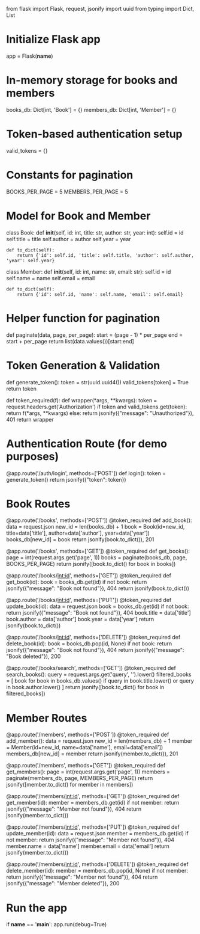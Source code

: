from flask import Flask, request, jsonify
import uuid
from typing import Dict, List

# Initialize Flask app
app = Flask(__name__)

# In-memory storage for books and members
books_db: Dict[int, 'Book'] = {}
members_db: Dict[int, 'Member'] = {}

# Token-based authentication setup
valid_tokens = {}

# Constants for pagination
BOOKS_PER_PAGE = 5
MEMBERS_PER_PAGE = 5


# Model for Book and Member
class Book:
    def __init__(self, id: int, title: str, author: str, year: int):
        self.id = id
        self.title = title
        self.author = author
        self.year = year

    def to_dict(self):
        return {'id': self.id, 'title': self.title, 'author': self.author, 'year': self.year}


class Member:
    def __init__(self, id: int, name: str, email: str):
        self.id = id
        self.name = name
        self.email = email

    def to_dict(self):
        return {'id': self.id, 'name': self.name, 'email': self.email}


# Helper function for pagination
def paginate(data, page, per_page):
    start = (page - 1) * per_page
    end = start + per_page
    return list(data.values())[start:end]


# Token Generation & Validation
def generate_token():
    token = str(uuid.uuid4())
    valid_tokens[token] = True
    return token


def token_required(f):
    def wrapper(*args, **kwargs):
        token = request.headers.get('Authorization')
        if token and valid_tokens.get(token):
            return f(*args, **kwargs)
        else:
            return jsonify({"message": "Unauthorized"}), 401
    return wrapper


# Authentication Route (for demo purposes)
@app.route('/auth/login', methods=['POST'])
def login():
    token = generate_token()
    return jsonify({"token": token})


# Book Routes

@app.route('/books', methods=['POST'])
@token_required
def add_book():
    data = request.json
    new_id = len(books_db) + 1
    book = Book(id=new_id, title=data['title'], author=data['author'], year=data['year'])
    books_db[new_id] = book
    return jsonify(book.to_dict()), 201


@app.route('/books', methods=['GET'])
@token_required
def get_books():
    page = int(request.args.get('page', 1))
    books = paginate(books_db, page, BOOKS_PER_PAGE)
    return jsonify([book.to_dict() for book in books])


@app.route('/books/<int:id>', methods=['GET'])
@token_required
def get_book(id):
    book = books_db.get(id)
    if not book:
        return jsonify({"message": "Book not found"}), 404
    return jsonify(book.to_dict())


@app.route('/books/<int:id>', methods=['PUT'])
@token_required
def update_book(id):
    data = request.json
    book = books_db.get(id)
    if not book:
        return jsonify({"message": "Book not found"}), 404
    book.title = data['title']
    book.author = data['author']
    book.year = data['year']
    return jsonify(book.to_dict())


@app.route('/books/<int:id>', methods=['DELETE'])
@token_required
def delete_book(id):
    book = books_db.pop(id, None)
    if not book:
        return jsonify({"message": "Book not found"}), 404
    return jsonify({"message": "Book deleted"}), 200


@app.route('/books/search', methods=['GET'])
@token_required
def search_books():
    query = request.args.get('query', '').lower()
    filtered_books = [
        book for book in books_db.values() if query in book.title.lower() or query in book.author.lower()
    ]
    return jsonify([book.to_dict() for book in filtered_books])


# Member Routes

@app.route('/members', methods=['POST'])
@token_required
def add_member():
    data = request.json
    new_id = len(members_db) + 1
    member = Member(id=new_id, name=data['name'], email=data['email'])
    members_db[new_id] = member
    return jsonify(member.to_dict()), 201


@app.route('/members', methods=['GET'])
@token_required
def get_members():
    page = int(request.args.get('page', 1))
    members = paginate(members_db, page, MEMBERS_PER_PAGE)
    return jsonify([member.to_dict() for member in members])


@app.route('/members/<int:id>', methods=['GET'])
@token_required
def get_member(id):
    member = members_db.get(id)
    if not member:
        return jsonify({"message": "Member not found"}), 404
    return jsonify(member.to_dict())


@app.route('/members/<int:id>', methods=['PUT'])
@token_required
def update_member(id):
    data = request.json
    member = members_db.get(id)
    if not member:
        return jsonify({"message": "Member not found"}), 404
    member.name = data['name']
    member.email = data['email']
    return jsonify(member.to_dict())


@app.route('/members/<int:id>', methods=['DELETE'])
@token_required
def delete_member(id):
    member = members_db.pop(id, None)
    if not member:
        return jsonify({"message": "Member not found"}), 404
    return jsonify({"message": "Member deleted"}), 200


# Run the app
if __name__ == '__main__':
    app.run(debug=True)
